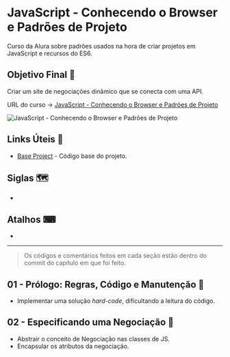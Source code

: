 # JavaScript - Conhecendo o Browser e Padrões de Projeto

Curso da Alura sobre padrões usados na hora de criar projetos em JavaScript e recursos do ES6.

## Objetivo Final &#x1F3AF;

Criar um site de negociações dinâmico que se conecta com uma API.

URL do curso -> [JavaScript - Conhecendo o Browser e Padrões de Projeto](https://cursos.alura.com.br/course/javascript-es6-orientacao-a-objetos-parte-1)

![JavaScript - Conhecendo o Browser e Padrões de Projeto](https://www.alura.com.br/assets/api/share/curso-javascript-es6-orientacao-a-objetos-parte-1.png)

## Links Úteis &#x1F517;
* [Base Project](https://github.com/alura-cursos/javascript-avancado-i/archive/aula1.zip) - Código base do projeto.

## Siglas &#x1F5FA;
*

## Atalhos &#x2328;
*

***

> Os códigos e comentários feitos em cada seção estão dentro do commit do capítulo em que foi feito.

## 01 - Prólogo: Regras, Código e Manutenção &#x1F516;
* Implementar uma solução *hard-code*, dificultando a leitura do código.

## 02 - Especificando uma Negociação &#x1F516;
* Abstrair o conceito de Negociação nas classes de JS.
* Encapsular os atributos da negociação.